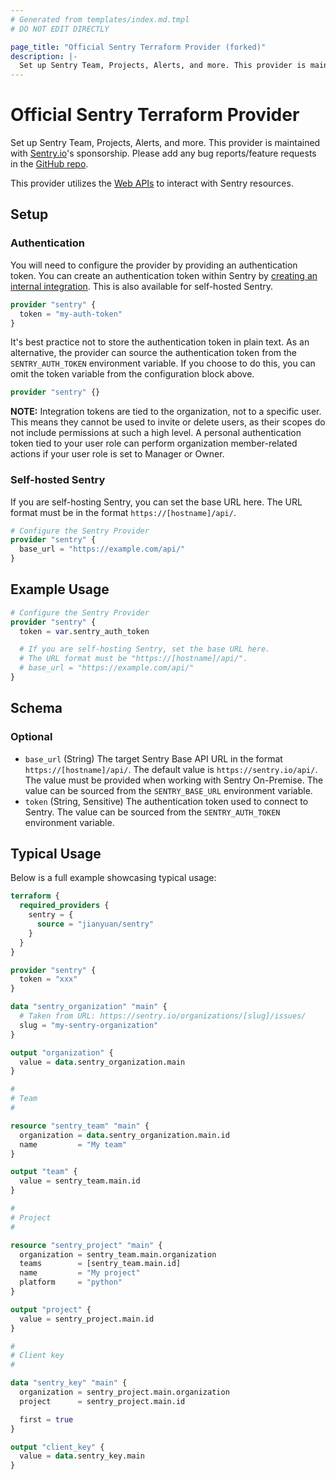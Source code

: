 ```yaml
---
# Generated from templates/index.md.tmpl
# DO NOT EDIT DIRECTLY

page_title: "Official Sentry Terraform Provider (forked)"
description: |-
  Set up Sentry Team, Projects, Alerts, and more. This provider is maintained with [Sentry.io](https://sentry.io)'s sponsorship. Please add any bug reports/feature requests in the GitHub repo.
---
```


# Official Sentry Terraform Provider

Set up Sentry Team, Projects, Alerts, and more. This provider is maintained with [Sentry.io](https://sentry.io)'s sponsorship. Please add any bug reports/feature requests in the [GitHub repo](https://github.com/mzglinski/terraform-provider-sentry/issues).

This provider utilizes the [Web APIs](https://docs.sentry.io/api/) to interact with Sentry resources.

## Setup

### Authentication

You will need to configure the provider by providing an authentication token. You can create an authentication token within Sentry by [creating an internal integration](https://docs.sentry.io/product/integrations/integration-platform/internal-integration/#auth-tokens). This is also available for self-hosted Sentry.

```terraform
provider "sentry" {
  token = "my-auth-token"
}
```

It's best practice not to store the authentication token in plain text. As an alternative, the provider can source the authentication token from the `SENTRY_AUTH_TOKEN` environment variable. If you choose to do this, you can omit the token variable from the configuration block above.

```terraform
provider "sentry" {}
```

**NOTE:** Integration tokens are tied to the organization, not to a specific user. This means they cannot be used to invite or delete users, as their scopes do not include permissions at such a high level. A personal authentication token tied to your user role can perform organization member-related actions if your user role is set to Manager or Owner.

### Self-hosted Sentry

If you are self-hosting Sentry, you can set the base URL here. The URL format must be in the format `https://[hostname]/api/`.

```terraform
# Configure the Sentry Provider
provider "sentry" {
  base_url = "https://example.com/api/"
}
```

## Example Usage

```terraform
# Configure the Sentry Provider
provider "sentry" {
  token = var.sentry_auth_token

  # If you are self-hosting Sentry, set the base URL here.
  # The URL format must be "https://[hostname]/api/".
  # base_url = "https://example.com/api/"
}
```

<!-- schema generated by tfplugindocs -->
## Schema

### Optional

- `base_url` (String) The target Sentry Base API URL in the format `https://[hostname]/api/`. The default value is `https://sentry.io/api/`. The value must be provided when working with Sentry On-Premise. The value can be sourced from the `SENTRY_BASE_URL` environment variable.
- `token` (String, Sensitive) The authentication token used to connect to Sentry. The value can be sourced from the `SENTRY_AUTH_TOKEN` environment variable.



## Typical Usage

Below is a full example showcasing typical usage:

```terraform
terraform {
  required_providers {
    sentry = {
      source = "jianyuan/sentry"
    }
  }
}

provider "sentry" {
  token = "xxx"
}

data "sentry_organization" "main" {
  # Taken from URL: https://sentry.io/organizations/[slug]/issues/
  slug = "my-sentry-organization"
}

output "organization" {
  value = data.sentry_organization.main
}

#
# Team
#

resource "sentry_team" "main" {
  organization = data.sentry_organization.main.id
  name         = "My team"
}

output "team" {
  value = sentry_team.main.id
}

#
# Project
#

resource "sentry_project" "main" {
  organization = sentry_team.main.organization
  teams        = [sentry_team.main.id]
  name         = "My project"
  platform     = "python"
}

output "project" {
  value = sentry_project.main.id
}

#
# Client key
#

data "sentry_key" "main" {
  organization = sentry_project.main.organization
  project      = sentry_project.main.id

  first = true
}

output "client_key" {
  value = data.sentry_key.main
}
```
